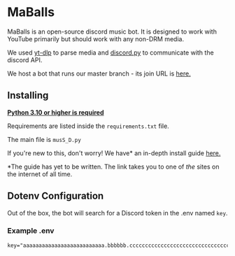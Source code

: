 MaBalls
=======
MaBalls is an open-source discord music bot. It is designed to work with YouTube primarily but should work with any non-DRM media.

We used [yt-dlp](https://github.com/yt-dlp/yt-dlp) to parse media and [discord.py](https://github.com/Rapptz/discord.py) to communicate with the discord API.

We host a bot that runs our master branch - its join URL is [here.](https://discord.com/api/oauth2/authorize?client_id=918667870114828288&permissions=3467840&scope=bot)

Installing
----------

**[Python 3.10 or higher is required](https://www.python.org/downloads/)**

Requirements are listed inside the `requirements.txt` file.

The main file is `musS_D.py`

If you're new to this, don't worry! We have* an in-depth install guide [here.](yyyyyyy.info)

*The guide has yet to be written. The link takes you to one of *the* sites on the internet of all time.

Dotenv Configuration
--------------------

Out of the box, the bot will search for a Discord token in the .env named `key`.

### Example .env
```env
key="aaaaaaaaaaaaaaaaaaaaaaaaaa.bbbbbb.cccccccccccccccccccccccccccccccccccccc"
```
